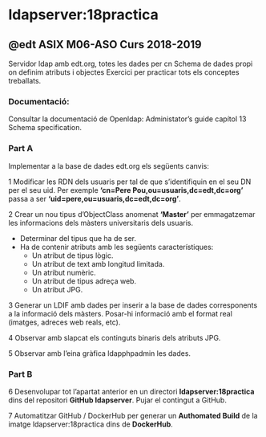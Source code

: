 # ldapserver:18practica

## @edt ASIX M06-ASO Curs 2018-2019

Servidor ldap amb edt.org, totes les dades per cn
Schema de dades propi on definim atributs i objectes
Exercici per practicar tots els conceptes treballats.


### Documentació:
Consultar la documentació de Openldap: Administator’s guide capítol 13 Schema specification.

### Part A

Implementar a la base de dades edt.org els següents canvis:

 1 Modificar les RDN dels usuaris per tal de que s’identifiquin en el seu DN per el seu uid. Per exemple **‘cn=Pere Pou,ou=usuaris,dc=edt,dc=org’** passa a ser **‘uid=pere,ou=usuaris,dc=edt,dc=org’**.

 2 Crear un nou tipus d’ObjectClass anomenat **‘Master’** per emmagatzemar les informacions dels màsters universitaris dels usuaris.

  * Determinar del tipus que ha de ser.
  * Ha de contenir atributs amb les següents característiques:
    * Un atribut de tipus lògic.
    * Un atribut de text amb longitud limitada.
    * Un atribut numèric.
    * Un atribut de tipus adreça web.
    * Un atribut JPG.

 3 Generar un LDIF amb dades per inserir a la base de dades corresponents a la informació dels màsters. Posar-hi informació amb el format real (imatges, adreces web reals, etc).

 4 Observar amb slapcat els continguts binaris dels atributs JPG.

 5 Observar amb l’eina gràfica ldapphpadmin les dades.

### Part B

 6 Desenvolupar tot l’apartat anterior en un directori **ldapserver:18practica** dins del repositori **GitHub ldapserver**. Pujar el contingut a GitHub.

 7 Automatitzar GitHub / DockerHub per generar un **Authomated Build** de la imatge ldapserver:18practica dins de **DockerHub**.







